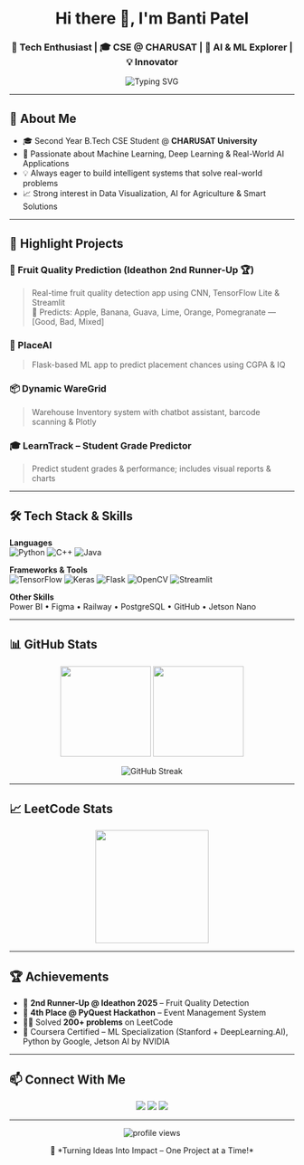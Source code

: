 <h1 align="center">Hi there 👋, I'm Banti Patel</h1>
<h3 align="center">🚀 Tech Enthusiast | 🎓 CSE @ CHARUSAT | 🤖 AI & ML Explorer | 💡 Innovator</h3>

<p align="center">
  <img src="https://readme-typing-svg.herokuapp.com/?lines=Welcome+to+my+GitHub!;Machine+Learning+Enthusiast;Pythonista+%F0%9F%90%8D;Tech+Explorer+%F0%9F%9A%80;Let's+Build+Something+Awesome!&center=true&width=500&height=50" alt="Typing SVG">
</p>

---

## 📌 About Me
- 🎓 Second Year B.Tech CSE Student @ **CHARUSAT University**  
- 🤖 Passionate about Machine Learning, Deep Learning & Real-World AI Applications  
- 💡 Always eager to build intelligent systems that solve real-world problems  
- 📈 Strong interest in Data Visualization, AI for Agriculture & Smart Solutions  

---

## 🚀 Highlight Projects

### 🍎 Fruit Quality Prediction (Ideathon 2nd Runner-Up 🏆)
> Real-time fruit quality detection app using CNN, TensorFlow Lite & Streamlit  
🧪 Predicts: Apple, Banana, Guava, Lime, Orange, Pomegranate — [Good, Bad, Mixed]

### 🧠 PlaceAI
> Flask-based ML app to predict placement chances using CGPA & IQ  

### 📦 Dynamic WareGrid
> Warehouse Inventory system with chatbot assistant, barcode scanning & Plotly  

### 🎓 LearnTrack – Student Grade Predictor  
> Predict student grades & performance; includes visual reports & charts  

---

## 🛠 Tech Stack & Skills

**Languages**  
![Python](https://img.shields.io/badge/Python-3670A0?style=flat&logo=python&logoColor=white) 
![C++](https://img.shields.io/badge/C++-00599C?style=flat&logo=cplusplus&logoColor=white) 
![Java](https://img.shields.io/badge/Java-ED8B00?style=flat&logo=java&logoColor=white)

**Frameworks & Tools**  
![TensorFlow](https://img.shields.io/badge/TensorFlow-FF6F00.svg?style=flat&logo=TensorFlow&logoColor=white)
![Keras](https://img.shields.io/badge/Keras-D00000.svg?style=flat&logo=Keras&logoColor=white)
![Flask](https://img.shields.io/badge/Flask-black?style=flat&logo=flask)
![OpenCV](https://img.shields.io/badge/OpenCV-27338e?style=flat&logo=opencv&logoColor=white)
![Streamlit](https://img.shields.io/badge/Streamlit-FF4B4B?style=flat&logo=streamlit&logoColor=white)

**Other Skills**  
Power BI • Figma • Railway • PostgreSQL • GitHub • Jetson Nano

---

## 📊 GitHub Stats

<p align="center">
  <img src="https://github-readme-stats.vercel.app/api?username=Bantipatel20&show_icons=true&theme=radical" height="160" />
  <img src="https://github-readme-stats.vercel.app/api/top-langs/?username=Bantipatel20&layout=compact&theme=radical" height="160" />
</p>

<p align="center">
  <img src="https://github-readme-streak-stats.herokuapp.com/?user=Bantipatel20&theme=radical&hide_border=false" alt="GitHub Streak" />
</p>





---

## 📈 LeetCode Stats

<p align="center">
  <img src="https://leetcard.jacoblin.cool/PATEL_BANTI?theme=dark&font=Roboto&ext=contest" height="200" />
</p>

---

## 🏆 Achievements

- 🥉 **2nd Runner-Up @ Ideathon 2025** – Fruit Quality Detection  
- 🧠 **4th Place @ PyQuest Hackathon** – Event Management System  
- 👨‍💻 Solved **200+ problems** on LeetCode  
- 📜 Coursera Certified – ML Specialization (Stanford + DeepLearning.AI), Python by Google, Jetson AI by NVIDIA  

---

## 📫 Connect With Me

<p align="center">
  <a href="mailto:patelbanti993@gmail.com"><img src="https://img.shields.io/badge/Gmail-D14836?style=flat&logo=gmail&logoColor=white" /></a>
  <a href="https://www.linkedin.com/in/banti-patel-b091b0288/"><img src="https://img.shields.io/badge/LinkedIn-blue?style=flat&logo=linkedin&logoColor=white" /></a>
  <a href="https://github.com/Bantipatel20"><img src="https://img.shields.io/badge/GitHub-100000?style=flat&logo=github&logoColor=white" /></a>
</p>

---

<p align="center">
  <img src="https://komarev.com/ghpvc/?username=Bantipatel20&label=Profile%20views&color=0e75b6&style=flat-square" alt="profile views" />
</p>

<p align="center">🚀 *Turning Ideas Into Impact – One Project at a Time!*</p>
